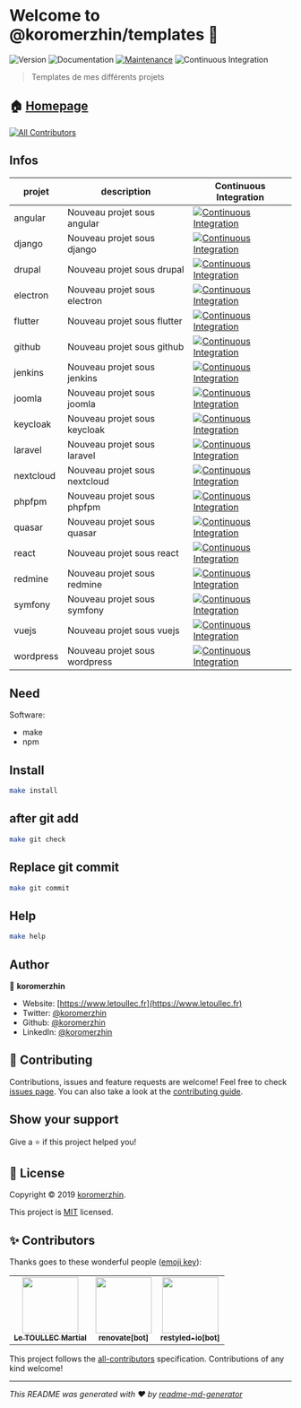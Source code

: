 # Welcome to @koromerzhin/templates 👋

![Version](https://img.shields.io/badge/version-1.0.0-blue.svg?cacheSeconds=2592000)
![Documentation](https://img.shields.io/badge/documentation-yes-brightgreen.svg)
[![Maintenance](https://img.shields.io/badge/Maintained%3F-yes-green.svg)](https://github.com/koromerzhin/templates/graphs/commit-activity)
![Continuous Integration](https://github.com/koromerzhin/templates/workflows/Continuous%20Integration/badge.svg?branch=develop)

> Templates de mes différents projets

## 🏠 [Homepage](https://github.com/koromerzhin/templates#readme)

<!-- ALL-CONTRIBUTORS-BADGE:START - Do not remove or modify this section -->
[![All Contributors](https://img.shields.io/badge/all_contributors-3-orange.svg?style=flat-square)](#-contributors)
<!-- ALL-CONTRIBUTORS-BADGE:END -->

## Infos

<!-- prettier-ignore-start -->
<!-- markdownlint-disable -->
| projet | description | Continuous Integration |
|--|--|--|
| angular | Nouveau projet sous angular | [![Continuous Integration](https://github.com/koromerzhin/template-angular/workflows/Continuous%20Integration/badge.svg?branch=develop)](https://www.github.com/koromerzhin/template-angular) |
| django | Nouveau projet sous django | [![Continuous Integration](https://github.com/koromerzhin/template-django/workflows/Continuous%20Integration/badge.svg?branch=develop)](https://www.github.com/koromerzhin/template-django) |
| drupal | Nouveau projet sous drupal | [![Continuous Integration](https://github.com/koromerzhin/template-drupal/workflows/Continuous%20Integration/badge.svg?branch=develop)](https://www.github.com/koromerzhin/template-drupal) |
| electron | Nouveau projet sous electron | [![Continuous Integration](https://github.com/koromerzhin/template-electron/workflows/Continuous%20Integration/badge.svg?branch=develop)](https://www.github.com/koromerzhin/template-electron) |
| flutter | Nouveau projet sous flutter | [![Continuous Integration](https://github.com/koromerzhin/template-flutter/workflows/Continuous%20Integration/badge.svg?branch=develop)](https://www.github.com/koromerzhin/template-flutter) |
| github | Nouveau projet sous github | [![Continuous Integration](https://github.com/koromerzhin/template-github/workflows/Continuous%20Integration/badge.svg?branch=develop)](https://www.github.com/koromerzhin/template-github) |
| jenkins | Nouveau projet sous jenkins | [![Continuous Integration](https://github.com/koromerzhin/template-jenkins/workflows/Continuous%20Integration/badge.svg?branch=develop)](https://www.github.com/koromerzhin/template-jenkins) |
| joomla | Nouveau projet sous joomla | [![Continuous Integration](https://github.com/koromerzhin/template-joomla/workflows/Continuous%20Integration/badge.svg?branch=develop)](https://www.github.com/koromerzhin/template-joomla) |
| keycloak | Nouveau projet sous keycloak | [![Continuous Integration](https://github.com/koromerzhin/template-keycloak/workflows/Continuous%20Integration/badge.svg?branch=develop)](https://www.github.com/koromerzhin/template-keycloack) |
| laravel | Nouveau projet sous laravel | [![Continuous Integration](https://github.com/koromerzhin/template-laravel/workflows/Continuous%20Integration/badge.svg?branch=develop)](https://www.github.com/koromerzhin/template-laravel) |
| nextcloud | Nouveau projet sous nextcloud | [![Continuous Integration](https://github.com/koromerzhin/template-nextcloud/workflows/Continuous%20Integration/badge.svg?branch=develop)](https://www.github.com/koromerzhin/template-nextcloud) |
| phpfpm | Nouveau projet sous phpfpm | [![Continuous Integration](https://github.com/koromerzhin/template-phpfpm/workflows/Continuous%20Integration/badge.svg?branch=develop)](https://www.github.com/koromerzhin/template-phpfpm) |
| quasar | Nouveau projet sous quasar | [![Continuous Integration](https://github.com/koromerzhin/template-quasar/workflows/Continuous%20Integration/badge.svg?branch=develop)](https://www.github.com/koromerzhin/template-quasar) |
| react | Nouveau projet sous react | [![Continuous Integration](https://github.com/koromerzhin/template-react/workflows/Continuous%20Integration/badge.svg?branch=develop)](https://www.github.com/koromerzhin/template-react) |
| redmine | Nouveau projet sous redmine | [![Continuous Integration](https://github.com/koromerzhin/template-redmine/workflows/Continuous%20Integration/badge.svg?branch=develop)](https://www.github.com/koromerzhin/template-redmine) |
| symfony | Nouveau projet sous symfony | [![Continuous Integration](https://github.com/koromerzhin/template-symfony/workflows/Continuous%20Integration/badge.svg?branch=develop)](https://www.github.com/koromerzhin/template-symfony) |
| vuejs | Nouveau projet sous vuejs | [![Continuous Integration](https://github.com/koromerzhin/template-vuejs/workflows/Continuous%20Integration/badge.svg?branch=develop)](https://www.github.com/koromerzhin/template-vuejs) |
| wordpress | Nouveau projet sous wordpress | [![Continuous Integration](https://github.com/koromerzhin/template-wordpress/workflows/Continuous%20Integration/badge.svg?branch=develop)](https://www.github.com/koromerzhin/template-wordpress) |
<!-- markdownlint-restore -->
<!-- prettier-ignore-end -->

## Need

Software:

- make
- npm

## Install

```sh
make install
```

## after git add

```sh
make git check
```

## Replace git commit

```sh
make git commit
```

## Help

```sh
make help
```

## Author

👤 **koromerzhin**

- Website: [https://www.letoullec.fr](https://www.letoullec.fr)
- Twitter: [@koromerzhin](https://twitter.com/koromerzhin)
- Github: [@koromerzhin](https://github.com/koromerzhin)
- LinkedIn: [@koromerzhin](https://linkedin.com/in/koromerzhin)

## 🤝 Contributing

Contributions, issues and feature requests are welcome!
Feel free to check [issues page](https://github.com/koromerzhin/templates/issues).
You can also take a look at the
[contributing guide](https://github.com/koromerzhin/templates/blob/develop/CONTRIBUTING.md).

## Show your support

Give a ⭐️ if this project helped you!

## 📝 License

Copyright © 2019 [koromerzhin](https://github.com/koromerzhin).

This project is
[MIT](https://github.com/koromerzhin/templates/blob/develop/LICENSE) licensed.

## ✨ Contributors

Thanks goes to these wonderful people
([emoji key](https://allcontributors.org/docs/en/emoji-key)):

<!-- ALL-CONTRIBUTORS-LIST:START - Do not remove or modify this section -->
<!-- prettier-ignore-start -->
<!-- markdownlint-disable -->
<table>
  <tr>
    <td align="center"><a href="https://github.com/koromerzhin"><img src="https://avatars0.githubusercontent.com/u/308012?v=4" width="100px;" alt=""/><br /><sub><b>Le TOULLEC Martial</b></sub></a></td>
    <td align="center"><a href="https://github.com/apps/renovate"><img src="https://avatars1.githubusercontent.com/in/2740?v=4" width="100px;" alt=""/><br /><sub><b>renovate[bot]</b></sub></a></td>
    <td align="center"><a href="https://github.com/apps/restyled-io"><img src="https://avatars0.githubusercontent.com/in/5851?v=4" width="100px;" alt=""/><br /><sub><b>restyled-io[bot]</b></sub></a></td>
  </tr>
</table>

<!-- markdownlint-restore -->
<!-- prettier-ignore-end -->

<!-- ALL-CONTRIBUTORS-LIST:END -->

This project follows the
[all-contributors](https://github.com/all-contributors/all-contributors)
specification. Contributions of any kind welcome!

---

_This README was generated with ❤️ by
[readme-md-generator](https://github.com/kefranabg/readme-md-generator)_
